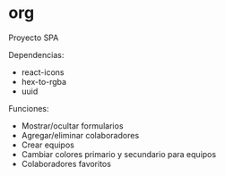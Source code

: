 # org
Proyecto SPA

Dependencias:
* react-icons
* hex-to-rgba
* uuid

Funciones:
* Mostrar/ocultar formularios
* Agregar/eliminar colaboradores
* Crear equipos
* Cambiar colores primario y secundario para equipos
* Colaboradores favoritos
